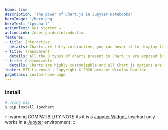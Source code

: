 ```yaml
---
home: true
description: 'The power of Chart.js in Jupyter Notebooks'
heroImage: '/hero.png'
heroText: 'ipychart'
actionText: Get Started →
actionLink: /user_guide/introduction
features:
- title: Interactive
  details: Charts are fully interactive, you can hover it to display tooltips and select the informations you want to see directly from the output cell of your notebook.
- title: Transparent
  details: All the 8 types of charts present in Chart.js are exposed in ipychart. Even complex features such as mixed-types charts are available.
- title: Customizable
  details: Charts are highly customizable and all Chart.js options are available in ipychart. You have complete control over the appearance of your chart.
footer: MIT Licensed | Copyright © 2020-present Nicolas Houlier
pageClass: custom-home-page
---
```


### Install

``` bash
# using pip
$ pip install ipychart
```

::: warning COMPATIBILITY NOTE
As it is a [Jupyter Widget](https://ipywidgets.readthedocs.io/en/stable/), ipychart only works in a [Jupyter](https://jupyter.org/) environment
:::